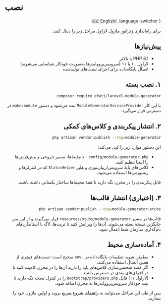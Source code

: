 # نصب

<div dir="rtl" markdown="1">

[🇬🇧 English](../en/installation.md){ .language-switcher }


برای راه‌اندازی ژنراتور ماژول لاراول مراحل زیر را دنبال کنید.

## پیش‌نیازها

- PHP 8.1 یا بالاتر
- لاراول ۱۰ یا ۱۱ (سرویس‌پرووایدرها به‌صورت خودکار شناسایی می‌شوند)
- اتصال پایگاه‌داده برای اجرای تست‌های تولیدشده

## ۱. نصب بسته

```bash
composer require efati/laravel-module-generator
```

با این کار `ModuleGeneratorServiceProvider` ثبت می‌شود و دستور `make:module` در دسترس قرار می‌گیرد.

## ۲. انتشار پیکربندی و کلاس‌های کمکی

```bash
php artisan vendor:publish --tag=module-generator
```

این دستور موارد زیر را کپی می‌کند:

- `config/module-generator.php` – نام‌فضاها، مسیر خروجی و پیش‌فرض‌ها را اینجا تنظیم کنید.
- کلاس‌های پایهٔ سرویس/ریپازیتوری و هِلپر `StatusHelper` که در کنترلرها و ریسورس‌ها استفاده می‌شود.

فایل پیکربندی را در مخزن نگه دارید تا همهٔ محیط‌ها ساختار یکسانی داشته باشند.

## ۳. (اختیاری) انتشار قالب‌ها

```bash
php artisan vendor:publish --tag=module-generator-stubs
```

قالب‌ها در مسیر `resources/stubs/module-generator` قرار می‌گیرند و از این پس جایگزین نسخهٔ بسته می‌شوند. آن‌ها را ویرایش کنید تا تریت‌ها، لاگ یا استانداردهای نام‌گذاری سازمان شما اعمال شود.

## ۴. آماده‌سازی محیط

- مطمئن شوید تنظیمات پایگاه‌داده در `.env` صحیح است؛ تست‌های فیچری از همین اتصال استفاده می‌کنند.
- اگر قصد شخصی‌سازی کلاس‌های پایه را دارید آن‌ها را در مخزن کامیت کنید تا در اجرای‌های بعدی در دسترس باشند.
- (لاراول ۱۱) فایل `bootstrap/providers.php` را در کنترل نسخه نگه دارید تا ثبت خودکار سرویس‌پرووایدرها به مخزن اضافه شود.

پس از طی این مراحل می‌توانید به [راهنمای شروع سریع](quickstart.md) بروید و اولین ماژول خود را بسازید.


</div>
